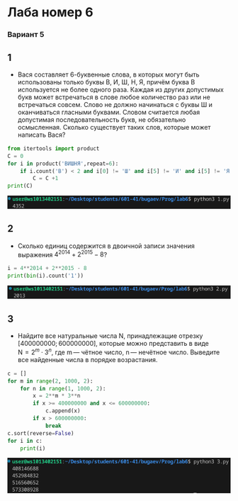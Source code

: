 # Лаба номер 6
### Вариант 5

## 1
 
 - Вася составляет 6-буквенные слова, в которых могут быть использованы только буквы В, И, Ш, Н, Я, причём буква В используется не более одного раза. Каждая из других допустимых букв может встречаться в слове любое количество раз или не встречаться совсем. Слово не должно начинаться с буквы Ш и оканчиваться гласными буквами. Словом считается любая допустимая последовательность букв, не обязательно осмысленная. Сколько существует таких слов, которые может написать Вася?

```python
from itertools import product
С = 0
for i in product('ВИШНЯ',repeat=6):
    if i.count('В') < 2 and i[0] != 'Ш' and i[5] != 'И' and i[5] != 'Я':
        С = С +1
print(С)
```

![-](screen/1.png)

## 2
 
 - Сколько единиц содержится в двоичной записи значения выражения $4^{2014}+2^{2015}-8$?
```python
i = 4**2014 + 2**2015 - 8
print(bin(i).count('1'))
```

![-](screen/2.png)

## 3
- Найдите все натуральные числа N, принадлежащие отрезку $[400 000 000; 600 000 000]$, которые можно представить в виде N  =  $2^{m} ⋅ 3^{n}$, где m — чётное число, n — нечётное число. Выведите все найденные числа в порядке возрастания.

```python
c = []
for m in range(2, 1000, 2):
    for n in range(1, 1000, 2):
        x = 2**m * 3**n
        if x >= 400000000 and x <= 600000000:
            c.append(x)
        if x > 600000000:
            break
c.sort(reverse=False)
for i in c:
    print(i)
```

![-](screen/3.png)